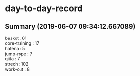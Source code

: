 # day-to-day-record  
## Summary  (2019-06-07 09:34:12.667089)  
basket : 81  
core-training : 17  
hatena : 5  
jump-rope : 7  
qiita : 7  
strech : 102  
work-out : 8  
